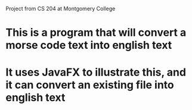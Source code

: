 Project from CS 204 at Montgomery College
# This is a program that will convert a morse code text into english text
# It uses JavaFX to illustrate this, and it can convert an existing file into english text
